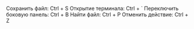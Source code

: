 Сохранить файл: Ctrl + S
Открытие терминала: Ctrl + `
Переключить боковую панель: Ctrl + B
Найти файл: Ctrl + P
Отменить действие: Ctrl + Z